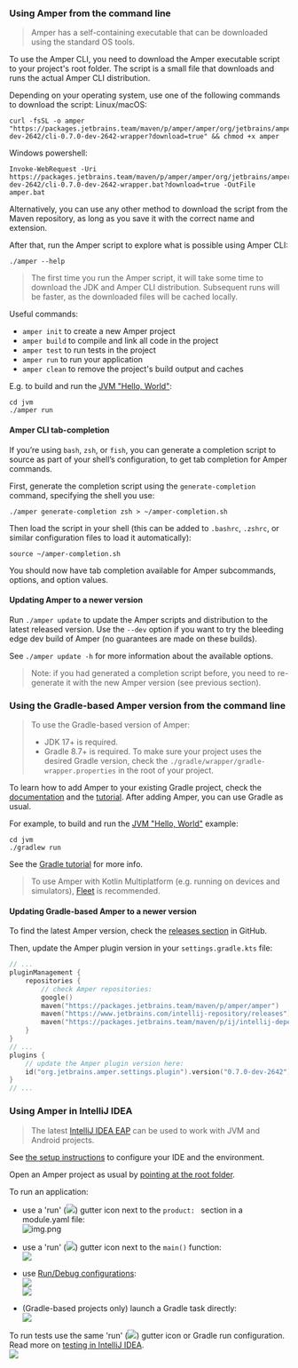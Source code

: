 ### Using Amper from the command line

> Amper has a self-containing executable that can be downloaded using the standard OS tools.

To use the Amper CLI, you need to download the Amper executable script to your project's root folder. The script is
a small file that downloads and runs the actual Amper CLI distribution.

Depending on your operating system, use one of the following commands to download the script:
Linux/macOS:
```
curl -fsSL -o amper "https://packages.jetbrains.team/maven/p/amper/amper/org/jetbrains/amper/cli/0.7.0-dev-2642/cli-0.7.0-dev-2642-wrapper?download=true" && chmod +x amper
```

Windows powershell:
```
Invoke-WebRequest -Uri https://packages.jetbrains.team/maven/p/amper/amper/org/jetbrains/amper/cli/0.7.0-dev-2642/cli-0.7.0-dev-2642-wrapper.bat?download=true -OutFile amper.bat
```

Alternatively, you can use any other method to download the script from the Maven repository, as long as you
save it with the correct name and extension.

After that, run the Amper script to explore what is possible using Amper CLI:

```
./amper --help
```

> The first time you run the Amper script, it will take some time to download the JDK and Amper CLI distribution.
> Subsequent runs will be faster, as the downloaded files will be cached locally.

Useful commands:
- `amper init` to create a new Amper project
- `amper build` to compile and link all code in the project
- `amper test` to run tests in the project
- `amper run` to run your application 
- `amper clean` to remove the project's build output and caches

E.g. to build and run the [JVM "Hello, World"](../examples-standalone/jvm):
```
cd jvm
./amper run 
```

#### Amper CLI tab-completion

If you’re using `bash`, `zsh`, or `fish`, you can generate a completion script to source as part of your shell’s
configuration, to get tab completion for Amper commands.

First, generate the completion script using the `generate-completion` command, specifying the shell you use:

```
./amper generate-completion zsh > ~/amper-completion.sh
```

Then load the script in your shell (this can be added to `.bashrc`, `.zshrc`, or similar configuration files to load it
automatically):

```
source ~/amper-completion.sh
```

You should now have tab completion available for Amper subcommands, options, and option values.

#### Updating Amper to a newer version

Run `./amper update` to update the Amper scripts and distribution to the latest released version.
Use the `--dev` option if you want to try the bleeding edge dev build of Amper (no guarantees are made on these builds).

See `./amper update -h` for more information about the available options.

> Note: if you had generated a completion script before, you need to re-generate it with the new Amper version (see
> previous section).

### Using the Gradle-based Amper version from the command line

> To use the Gradle-based version of Amper: 
> * JDK 17+ is required. 
> * Gradle 8.7+ is required. 
  To make sure your project uses the desired Gradle version, 
  check the `./gradle/wrapper/gradle-wrapper.properties` in the root of your project.

To learn how to add Amper to your existing Gradle project, 
check the [documentation](Documentation.md#gradle-based-projects) and the [tutorial](GradleMigration.md).
After adding Amper, you can use Gradle as usual.

For example, to build and run the [JVM "Hello, World"](../examples-gradle/jvm) example:
```
cd jvm
./gradlew run 
```
See the [Gradle tutorial](https://docs.gradle.org/current/samples/sample_building_java_applications.html) for more info.

> To use Amper with Kotlin Multiplatform (e.g. running on devices and simulators), [Fleet](#using-amper-in-fleet) is
> recommended.

#### Updating Gradle-based Amper to a newer version

To find the latest Amper version, check the [releases section](https://github.com/JetBrains/amper/releases) in GitHub.

Then, update the Amper plugin version in your `settings.gradle.kts` file: 

```kotlin
// ...
pluginManagement {
    repositories {
        // check Amper repositories:
        google()
        maven("https://packages.jetbrains.team/maven/p/amper/amper")
        maven("https://www.jetbrains.com/intellij-repository/releases")
        maven("https://packages.jetbrains.team/maven/p/ij/intellij-dependencies")
    }
}
// ...
plugins {
    // update the Amper plugin version here:
    id("org.jetbrains.amper.settings.plugin").version("0.7.0-dev-2642")
}
// ...
```

### Using Amper in IntelliJ IDEA

> The latest [IntelliJ IDEA EAP](https://www.jetbrains.com/idea/nextversion/) can be used to work with 
> JVM and Android projects.

See [the setup instructions](Setup.md) to configure your IDE and the environment.

Open an Amper project as usual by [pointing at the root folder](https://www.jetbrains.com/guide/java/tutorials/import-project/open-project/).

To run an application:

* use a 'run' (![](images/ij-run-gutter-icon.png)) gutter icon next to the `product: ` section in a module.yaml file:\
 ![img.png](images/ij-run-product.png)


* use a 'run' (![](images/ij-run-gutter-icon.png)) gutter icon next to the `main()` function:\
  ![](images/ij-run-main.png)


* use [Run/Debug configurations](https://www.jetbrains.com/help/idea/run-debug-configuration.html):\
  ![](images/ij-run-config-jvm.png)\
  ![](images/ij-run-config-android.png)


* (Gradle-based projects only) launch a Gradle task directly:\
  ![](images/ij-run-gradle-task.png)
  

To run tests use the same 'run' (![](images/ij-run-gutter-icon.png)) gutter icon or Gradle run configuration. Read more on [testing in IntelliJ IDEA](https://www.jetbrains.com/help/idea/work-with-tests-in-gradle.html#run_gradle_test).\
![](images/ij-run-tests.png)
